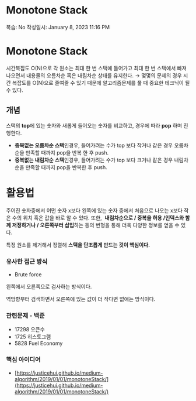 # Monotone Stack

복습: No
작성일시: January 8, 2023 11:16 PM

# Monotone Stack

시간복잡도 O(N)으로 각 원소는 최대 한 번 스택에 들어가고 최대 한 번 스택에서 빠져나오면서 내용물의 오름차순 혹은 내림차순 상태를 유지한다. → 몇몇의 문제의 경우 시간 복잡도를 O(N)으로 줄여줄 수 있기 때문에 알고리즘문제를 풀 때 중요한 테크닉이 될 수 있다. 

## **개념**

스택의 **top**에 있는 숫자와 새롭게 들어오는 숫자를 비교하고, 경우에 따라 **pop** 하며 진행한다.

- **중복없는 오름차순 스택**인경우, 들어가려는 수가 top 보다 작거나 같은 경우 오름차순을 만족할 때까지 pop을 반복 한 후 push.
- **중복없는 내림차순 스택**인경우, 들어가려는 수가 top 보다 크거나 같은 경우 내림차순을 만족할 때까지 pop을 반복한 후 push.

# **활용법**

주어진 숫자중에서 어떤 숫자 x보다 왼쪽에 있는 숫자 중에서 처음으로 나오는 x보다 작은 수의 위치 혹은 값을 바로 알 수 있다. 또한,  **내림차순으로 / 중복을 허용 /인덱스와 함께 저정하거나 / 오른쪽부터 삽입**하는 등의 변형을 통해 더욱 다양한 정보를 얻을 수 있다. 

특정 원소를 제거해서 정렬해 **스택을 단조롭게 만드는 것이 핵심이다.** 

### 유사한 접근 방식

- Brute force

왼쪽에서 오른쪽으로 검사하는 방식이다.

역방향부터 검색하면서 오른쪽에 있는 값이 더 작다면 없애는 방식이다.

### 관련문제 - 백준

- 17298 오큰수
- 1725 히스토그램
- 5828 Fuel Economy

### 핵심 아이디어

- [https://justicehui.github.io/medium-algorithm/2019/01/01/monotoneStack/](https://justicehui.github.io/medium-algorithm/2019/01/01/monotoneStack/)